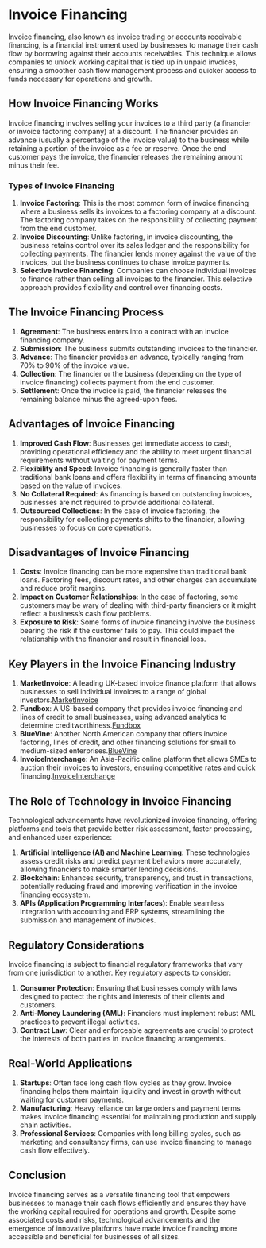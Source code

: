 # Invoice Financing

Invoice financing, also known as invoice trading or accounts receivable financing, is a financial instrument used by businesses to manage their cash flow by borrowing against their accounts receivables. This technique allows companies to unlock working capital that is tied up in unpaid invoices, ensuring a smoother cash flow management process and quicker access to funds necessary for operations and growth.

## How Invoice Financing Works

Invoice financing involves selling your invoices to a third party (a financier or invoice factoring company) at a discount. The financier provides an advance (usually a percentage of the invoice value) to the business while retaining a portion of the invoice as a fee or reserve. Once the end customer pays the invoice, the financier releases the remaining amount minus their fee.

### Types of Invoice Financing

1. **Invoice Factoring**: This is the most common form of invoice financing where a business sells its invoices to a factoring company at a discount. The factoring company takes on the responsibility of collecting payment from the end customer.
2. **Invoice Discounting**: Unlike factoring, in invoice discounting, the business retains control over its sales ledger and the responsibility for collecting payments. The financier lends money against the value of the invoices, but the business continues to chase invoice payments.
3. **Selective Invoice Financing**: Companies can choose individual invoices to finance rather than selling all invoices to the financier. This selective approach provides flexibility and control over financing costs.

## The Invoice Financing Process

1. **Agreement**: The business enters into a contract with an invoice financing company.
2. **Submission**: The business submits outstanding invoices to the financier.
3. **Advance**: The financier provides an advance, typically ranging from 70% to 90% of the invoice value.
4. **Collection**: The financier or the business (depending on the type of invoice financing) collects payment from the end customer.
5. **Settlement**: Once the invoice is paid, the financier releases the remaining balance minus the agreed-upon fees.

## Advantages of Invoice Financing

1. **Improved Cash Flow**: Businesses get immediate access to cash, providing operational efficiency and the ability to meet urgent financial requirements without waiting for payment terms.
2. **Flexibility and Speed**: Invoice financing is generally faster than traditional bank loans and offers flexibility in terms of financing amounts based on the value of invoices.
3. **No Collateral Required**: As financing is based on outstanding invoices, businesses are not required to provide additional collateral.
4. **Outsourced Collections**: In the case of invoice factoring, the responsibility for collecting payments shifts to the financier, allowing businesses to focus on core operations.

## Disadvantages of Invoice Financing

1. **Costs**: Invoice financing can be more expensive than traditional bank loans. Factoring fees, discount rates, and other charges can accumulate and reduce profit margins.
2. **Impact on Customer Relationships**: In the case of factoring, some customers may be wary of dealing with third-party financiers or it might reflect a business’s cash flow problems.
3. **Exposure to Risk**: Some forms of invoice financing involve the business bearing the risk if the customer fails to pay. This could impact the relationship with the financier and result in financial loss.

## Key Players in the Invoice Financing Industry

1. **MarketInvoice**: A leading UK-based invoice finance platform that allows businesses to sell individual invoices to a range of global investors.[MarketInvoice](https://www.marketinvoice.com)
2. **Fundbox**: A US-based company that provides invoice financing and lines of credit to small businesses, using advanced analytics to determine creditworthiness.[Fundbox](https://fundbox.com)
3. **BlueVine**: Another North American company that offers invoice factoring, lines of credit, and other financing solutions for small to medium-sized enterprises.[BlueVine](https://www.bluevine.com)
4. **InvoiceInterchange**: An Asia-Pacific online platform that allows SMEs to auction their invoices to investors, ensuring competitive rates and quick financing.[InvoiceInterchange](https://www.invoiceinterchange.com)

## The Role of Technology in Invoice Financing

Technological advancements have revolutionized invoice financing, offering platforms and tools that provide better risk assessment, faster processing, and enhanced user experience:

1. **Artificial Intelligence (AI) and Machine Learning**: These technologies assess credit risks and predict payment behaviors more accurately, allowing financiers to make smarter lending decisions.
2. **Blockchain**: Enhances security, transparency, and trust in transactions, potentially reducing fraud and improving verification in the invoice financing ecosystem.
3. **APIs (Application Programming Interfaces)**: Enable seamless integration with accounting and ERP systems, streamlining the submission and management of invoices.

## Regulatory Considerations

Invoice financing is subject to financial regulatory frameworks that vary from one jurisdiction to another. Key regulatory aspects to consider:

1. **Consumer Protection**: Ensuring that businesses comply with laws designed to protect the rights and interests of their clients and customers.
2. **Anti-Money Laundering (AML)**: Financiers must implement robust AML practices to prevent illegal activities.
3. **Contract Law**: Clear and enforceable agreements are crucial to protect the interests of both parties in invoice financing arrangements.

## Real-World Applications

1. **Startups**: Often face long cash flow cycles as they grow. Invoice financing helps them maintain liquidity and invest in growth without waiting for customer payments.
2. **Manufacturing**: Heavy reliance on large orders and payment terms makes invoice financing essential for maintaining production and supply chain activities.
3. **Professional Services**: Companies with long billing cycles, such as marketing and consultancy firms, can use invoice financing to manage cash flow effectively.

## Conclusion

Invoice financing serves as a versatile financing tool that empowers businesses to manage their cash flows efficiently and ensures they have the working capital required for operations and growth. Despite some associated costs and risks, technological advancements and the emergence of innovative platforms have made invoice financing more accessible and beneficial for businesses of all sizes.